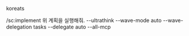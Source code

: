 koreats

/sc:implement 위 계획을 실행해줘. --ultrathink --wave-mode auto --wave-delegation tasks --delegate auto  --all-mcp
